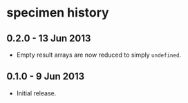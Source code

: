 # specimen history

## 0.2.0 - 13 Jun 2013

* Empty result arrays are now reduced to simply `undefined`.

## 0.1.0 - 9 Jun 2013

* Initial release.